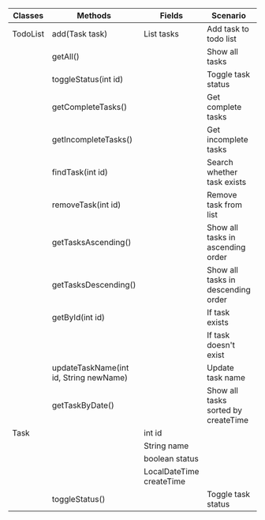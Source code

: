 

| Classes  | Methods                                | Fields                   | Scenario                            | Outcome                                    |
|----------|----------------------------------------|--------------------------|-------------------------------------|--------------------------------------------|
| TodoList | add(Task task)                         | List<Task> tasks         | Add task to todo list               | int id of new task                         |
|          | getAll()                               |                          | Show all tasks                      | String with all tasks                      |
|          | toggleStatus(int id)                   |                          | Toggle task status                  | boolean status                             |
|          | getCompleteTasks()                     |                          | Get complete tasks                  | List<Task> with complete tasks             |
|          | getIncompleteTasks()                   |                          | Get incomplete tasks                | List<Task> with incomplete tasks           |
|          | findTask(int id)                       |                          | Search whether task exists          | String message with search result          |
|          | removeTask(int id)                     |                          | Remove task from list               | boolean whether succeeded                  |
|          | getTasksAscending()                    |                          | Show all tasks in ascending order   | List<Task> with tasks in ascending order   |
|          | getTasksDescending()                   |                          | Show all tasks in descending order  | List<Task> with tasks in descending order  |
|          | getById(int id)                        |                          | If task exists                      | Task with given id                         |
|          |                                        |                          | If task doesn't exist               | NotFoundException                          |
|          | updateTaskName(int id, String newName) |                          | Update task name                    | boolean whether succeeded                  |
|          | getTaskByDate()                        |                          | Show all tasks sorted by createTime | List<Task> with tasks sorted by createTime |
| Task     |                                        | int id                   |                                     |                                            |
|          |                                        | String name              |                                     |                                            |
|          |                                        | boolean status           |                                     |                                            |
|          |                                        | LocalDateTime createTime |                                     |                                            |
|          | toggleStatus()                         |                          | Toggle task status                  | boolean whether succeeded                  |